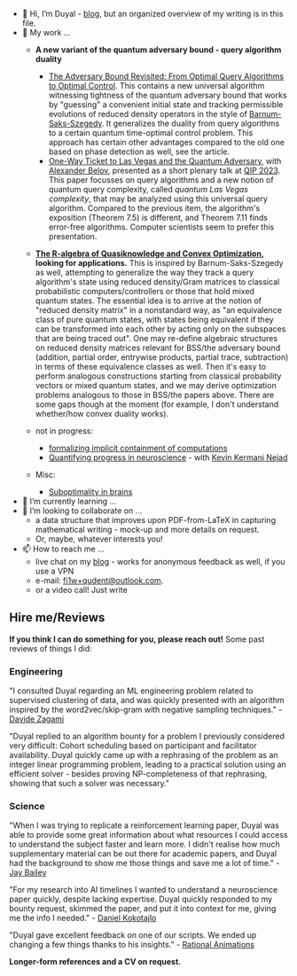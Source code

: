 - 👋 Hi, I’m Duyal - [blog](https://qudent.github.io), but an organized overview of my writing is in this file.
- 👀 My work ...
   - **A new variant of the quantum adversary bound - query algorithm duality**
      - [The Adversary Bound Revisited: From Optimal Query Algorithms to Optimal Control](https://arxiv.org/abs/2211.16293). This contains a new universal algorithm witnessing tightness of the quantum adversary bound that works by "guessing" a convenient initial state and tracking permissible evolutions of reduced density operators in the style of [Barnum-Saks-Szegedy](https://ieeexplore.ieee.org/document/1214419). It generalizes the duality from query algorithms to a certain quantum time-optimal control problem. This approach has certain other advantages compared to the old one based on phase detection as well, see the article.
      - [One-Way Ticket to Las Vegas and the Quantum Adversary](https://arxiv.org/abs/2301.02003), with [Alexander Belov](http://home.lu.lv/~belovs/), presented as a short plenary talk at [QIP 2023](https://indico.cern.ch/event/1175020/). This paper focusses on query algorithms and a new notion of quantum query complexity, called _quantum Las Vegas complexity_, that may be analyzed using this universal query algorithm. Compared to the previous item, the algorithm's exposition (Theorem 7.5) is different, and Theorem 7.11 finds error-free algorithms. Computer scientists seem to prefer this presentation.
   - **[The R-algebra of Quasiknowledge and Convex Optimization](https://arxiv.org/abs/2212.04606), looking for applications.** This is inspired by Barnum-Saks-Szegedy as well, attempting to generalize the way they track a query algorithm's state using reduced density/Gram matrices to classical probabilistic computers/controllers or those that hold mixed quantum states. The essential idea is to arrive at the notion of "reduced density matrix" in a nonstandard way, as "an equivalence class of pure quantum states, with states being equivalent if they can be transformed into each other by acting only on the subspaces that are being traced out". One may re-define algebraic structures on reduced density matrices relevant for BSS/the adversary bound (addition, partial order, entrywise products, partial trace, subtraction) in terms of these equivalence classes as well. Then it's easy to perform analogous constructions starting from classical probability vectors or mixed quantum states, and we may derive optimization problems analogous to those in BSS/the papers above. There are some gaps though at the moment (for example, I don't understand whether/how convex duality works).
   - not in progress:
      - [formalizing implicit containment of computations](https://qudent.github.io/posts/2022/04/implicit-computations/)
      - [Quantifying progress in neuroscience](https://qudent.github.io/posts/2022/06/intro-neuroscience-progress-studies/) - with [Kevin Kermani Nejad](https://bristolcnu.github.io/people/RPC_kevin_nejad/index.html)

   - Misc:
      - [Suboptimality in brains](https://qudent.github.io/posts/2022/06/neuro-stochasticity/)
- 🌱 I’m currently learning ...
- 💞️ I’m looking to collaborate on ...
    - a data structure that improves upon PDF-from-LaTeX in capturing mathematical writing - mock-up and more details on request.
    - Or, maybe, whatever interests you!
- 📫 How to reach me ...
   - live chat on my [blog](https://qudent.github.io) - works for anonymous feedback as well, if you use a VPN
   - e-mail: fi1w+qudent@outlook.com.
   - or a video call! Just write

Hire me/Reviews
-------
**If you think I can do something for you, please reach out!** Some past reviews of things I did:

### Engineering
"I consulted Duyal regarding an ML engineering problem related to supervised clustering of data, and was quickly presented with an algorithm inspired by the word2vec/skip-gram with negative sampling techniques." - [Davide Zagami](https://davidezagami.github.io/)

"Duyal replied to an algorithm bounty for a problem I previously considered very difficult: Cohort scheduling based on participant and facilitator availability. Duyal quickly came up with a rephrasing of the problem as an integer linear programming problem, leading to a practical solution using an efficient solver - besides proving NP-completeness of that rephrasing, showing that such a solver was necessary."

### Science
"When I was trying to replicate a reinforcement learning paper, Duyal was able to provide some great information about what resources I could access to understand the subject faster and learn more. I didn't realise how much supplementary material can be out there for academic papers, and Duyal had the background to show me those things and save me a lot of time." - [Jay Bailey](https://au.linkedin.com/in/jay-bailey-cs)

"For my research into AI timelines I wanted to understand a neuroscience paper quickly, despite lacking expertise. Duyal quickly responded to my bounty request, skimmed the paper, and put it into context for me, giving me the info I needed." - [Daniel Kokotajlo](https://philosophy.unc.edu/people/daniel-kokotajlo/)

"Duyal gave excellent feedback on one of our scripts. We ended up changing a few things thanks to his insights." - [Rational Animations](https://www.youtube.com/RationalAnimations)

**Longer-form references and a CV on request.**
